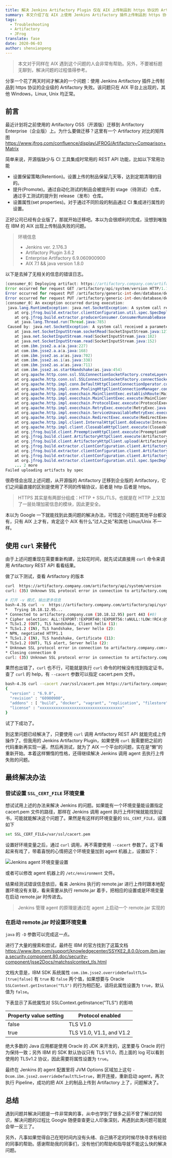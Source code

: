 ```yaml
---
title: 解决 Jenkins Artifactory Plugin 仅在 AIX 上传制品到 https 协议的 Artifactory 失败的问题
summary: 本文介绍了在 AIX 上使用 Jenkins Artifactory 插件上传制品到 https 协议的 Artifactory 失败的问题及其解决方法，包括设置环境变量和调整 Java 系统属性。
tags:
  - Troubleshooting
  - Artifactory
  - JFrog
translate: fase
date: 2020-06-03
author: shenxianpeng
---
```


> 本文对于同样在 AIX 遇到这个问题的人会非常有帮助。另外，不要被标题无聊到，解决问题的过程值得参考。

分享一个花了两天时间才解决的一个问题：使用 Jenkins Artifactory 插件上传制品到 https 协议的企业级的 Artifactory 失败。该问题只在 AIX 平台上出现的，其他 Windows，Linux, Unix 均正常。



## 前言

最近计划将之前使用的 Artifactory OSS（开源版）迁移到 Artifactory Enterprise（企业版）上。为什么要做迁移？这里有一个 Artifactory 对比的矩阵图 https://www.jfrog.com/confluence/display/JFROG/Artifactory+Comparison+Matrix

简单来说，开源版缺少与 CI 工具集成时常用的 REST API 功能，比如以下常用功能

* 设置保留策略(Retention)。设置上传的制品保留几天等，达到定期清理的目的。
* 提升(Promote)。通过自动化测试的制品会被提升到 stage（待测试）仓库，通过手工测试的提升到 release（发布）仓库。
* 设置属性(set properties)。对于通过不同阶段的制品通过 CI 集成进行属性的设置。

正好公司已经有企业版了，那就开始迁移吧。本以为会很顺利的完成，没想到唯独在 IBM 的 AIX 出现上传制品失败的问题。

> 环境信息
> * Jenkins ver. 2.176.3
> * Artifactory Plugin 3.6.2
> * Enterprise Artifactory 6.9.060900900
> * AIX 7.1 && java version 1.8.0

以下是去掉了无相关的信息的错误日志。

```java
[consumer_0] Deploying artifact: https://artifactory.company.com/artifactory/generic-int-den/database/develop/10/database2_cdrom_opt_AIX_24ec6f9.tar.Z
Error occurred for request GET /artifactory/api/system/version HTTP/1.1: A system call received a parameter that is not valid. (Read failed).
Error occurred for request PUT /artifactory/generic-int-den/database/develop/10/database2_cdrom_opt_AIX_24ec6f9.tar.Z;build.timestamp=1591170116591;build.name=develop;build.number=10 HTTP/1.1: A system call received a parameter that is not valid. (Read failed).
Error occurred for request PUT /artifactory/generic-int-den/database/develop/10/database2_cdrom_opt_AIX_24ec6f9.tar.Z;build.timestamp=1591170116591;build.name=develop;build.number=10 HTTP/1.1: A system call received a parameter that is not valid. (Read failed).
[consumer_0] An exception occurred during execution:
 java.lang.RuntimeException: java.net.SocketException: A system call received a parameter that is not valid. (Read failed)
 	at org.jfrog.build.extractor.clientConfiguration.util.spec.SpecDeploymentConsumer.consumerRun(SpecDeploymentConsumer.java:44)
 	at org.jfrog.build.extractor.producerConsumer.ConsumerRunnableBase.run(ConsumerRunnableBase.java:11)
 	at java.lang.Thread.run(Thread.java:785)
 Caused by: java.net.SocketException: A system call received a parameter that is not valid. (Read failed)
 	at java.net.SocketInputStream.socketRead(SocketInputStream.java:127)
 	at java.net.SocketInputStream.read(SocketInputStream.java:182)
 	at java.net.SocketInputStream.read(SocketInputStream.java:152)
 	at com.ibm.jsse2.a.a(a.java:227)
 	at com.ibm.jsse2.a.a(a.java:168)
 	at com.ibm.jsse2.as.a(as.java:702)
 	at com.ibm.jsse2.as.i(as.java:338)
 	at com.ibm.jsse2.as.a(as.java:711)
 	at com.ibm.jsse2.as.startHandshake(as.java:454)
 	at org.apache.http.conn.ssl.SSLConnectionSocketFactory.createLayeredSocket(SSLConnectionSocketFactory.java:436)
 	at org.apache.http.conn.ssl.SSLConnectionSocketFactory.connectSocket(SSLConnectionSocketFactory.java:384)
 	at org.apache.http.impl.conn.DefaultHttpClientConnectionOperator.connect(DefaultHttpClientConnectionOperator.java:142)
 	at org.apache.http.impl.conn.PoolingHttpClientConnectionManager.connect(PoolingHttpClientConnectionManager.java:374)
 	at org.apache.http.impl.execchain.MainClientExec.establishRoute(MainClientExec.java:393)
 	at org.apache.http.impl.execchain.MainClientExec.execute(MainClientExec.java:236)
 	at org.apache.http.impl.execchain.ProtocolExec.execute(ProtocolExec.java:186)
 	at org.apache.http.impl.execchain.RetryExec.execute(RetryExec.java:89)
 	at org.apache.http.impl.execchain.ServiceUnavailableRetryExec.execute(ServiceUnavailableRetryExec.java:85)
 	at org.apache.http.impl.execchain.RedirectExec.execute(RedirectExec.java:110)
 	at org.apache.http.impl.client.InternalHttpClient.doExecute(InternalHttpClient.java:185)
 	at org.apache.http.impl.client.CloseableHttpClient.execute(CloseableHttpClient.java:83)
 	at org.jfrog.build.client.PreemptiveHttpClient.execute(PreemptiveHttpClient.java:89)
 	at org.jfrog.build.client.ArtifactoryHttpClient.execute(ArtifactoryHttpClient.java:253)
 	at org.jfrog.build.client.ArtifactoryHttpClient.upload(ArtifactoryHttpClient.java:249)
 	at org.jfrog.build.extractor.clientConfiguration.client.ArtifactoryBuildInfoClient.uploadFile(ArtifactoryBuildInfoClient.java:692)
 	at org.jfrog.build.extractor.clientConfiguration.client.ArtifactoryBuildInfoClient.doDeployArtifact(ArtifactoryBuildInfoClient.java:379)
 	at org.jfrog.build.extractor.clientConfiguration.client.ArtifactoryBuildInfoClient.deployArtifact(ArtifactoryBuildInfoClient.java:367)
 	at org.jfrog.build.extractor.clientConfiguration.util.spec.SpecDeploymentConsumer.consumerRun(SpecDeploymentConsumer.java:39)
 	... 2 more
Failed uploading artifacts by spec
```

很奇怪会出现上述问题，从开源版的 Artifactory 迁移到企业版的 Artifactory，它们之间最直接的区别是使用了不同的传输协议，前者是 http 后者是 https。

> HTTPS 其实是有两部分组成：HTTP + SSL/TLS，也就是在 HTTP 上又加了一层处理加密信息的模块，因此更安全。

本以为 Google 一下就能找到此类问题的解决办法，可惜这个问题在其他平台都没有，只有 AIX 上才有，肯定这个 AIX 有什么“过人之处”和其他 Linux/Unix 不一样。

## 使用 `curl` 来替代

由于上述问题重现在需要重新构建，比较花时间，就先试试直接用 `curl` 命令来调用 Artifactory REST API 看看结果。

做了以下测试，查看 Artifactory 的版本

```bash
curl  https://artifactory.company.com/artifactory/api/system/version
curl: (35) Unknown SSL protocol error in connection to artifactory.company.com:443

# 打开 -v 模式，输出更多信息
bash-4.3$ curl -v  https://artifactory.company.com/artifactory/api/system/version
*   Trying 10.18.12.95...
* Connected to artifactory.company.com (10.18.12.95) port 443 (#0)
* Cipher selection: ALL:!EXPORT:!EXPORT40:!EXPORT56:!aNULL:!LOW:!RC4:@STRENGTH
* TLSv1.2 (OUT), TLS handshake, Client hello (1):
* TLSv1.2 (IN), TLS handshake, Server hello (2):
* NPN, negotiated HTTP1.1
* TLSv1.2 (IN), TLS handshake, Certificate (11):
* TLSv1.2 (OUT), TLS alert, Server hello (2):
* Unknown SSL protocol error in connection to artifactory.company.com:443
* Closing connection 0
curl: (35) Unknown SSL protocol error in connection to artifactory.company.com:443
```

果然也出错了，`curl` 也不行，可能就是执行 `curl` 命令的时候没有找到指定证书，查了 `curl` 的 help，有 `--cacert` 参数可以指定 cacert.pem 文件。

```bash
bash-4.3$ curl --cacert /var/ssl/cacert.pem https://artifactory.company.com/artifactory/api/system/version
{
  "version" : "6.9.0",
  "revision" : "60900900",
  "addons" : [ "build", "docker", "vagrant", "replication", "filestore", "plugins", "gems", "composer", "npm", "bower", "git-lfs", "nuget", "debian", "opkg", "rpm", "cocoapods", "conan", "vcs", "pypi", "release-bundle", "replicator", "keys", "chef", "cran", "go", "helm", "rest", "conda", "license", "puppet", "ldap", "sso", "layouts", "properties", "search", "filtered-resources", "p2", "watch", "webstart", "support", "xray" ],
  "license" : "xxxxxxxxxxxxxxxxxxxxxxxxxxxxxxxxxxxx"
}
```

试了下成功了。

到这里问题已经解决了，只要使用 `curl` 调用 Artifactory REST API 就能完成上传操作了。但我用的 Jenkins Artifactory Plugin，如果使用 `curl` 我需要把之前的代码重新再实现一遍，然后再测试，就为了 AIX 一个平台的问题，实在是“懒”的重新开始。本着这样懒惰的性格，还得继续解决 Jenkins 调用 agent 去执行上传失败的问题。

## 最终解决办法

### 尝试设置 `SSL_CERT_FILE` 环境变量

想试试用上述的办法来解决 Jenkins 的问题。如果能有一个环境变量能设置指定 cacert.pem 文件的路径，那样在 Jenkins 调用 agent 执行上传时候就能找到证书，可能就能解决这个问题了。果然是有这样的环境变量的 `SSL_CERT_FILE`，设置如下

```bash
set SSL_CERT_FILE=/var/ssl/cacert.pem
```

设置好环境变量之后，通过 `curl` 调用，再不需要使用 `--cacert` 参数了。这下看起来有戏了，带着喜悦的心情把这个环境变量加到 agent 机器上，设置如下：

![Jenkins agent 环境变量设置](configure-agent-environment-variable.png)

或者可以修改 agent 机器上的 `/etc/environment` 文件。

结果经测试错误信息依旧，看来 Jenkins 执行的 remote.jar 进行上传时跟本地配置环境没有关联，看来需要从执行 remote.jar 着手，把相应的设置或是环境变量在启动 remote.jar 时传进去。

> Jenkins 管理 agent 的原理是通过在 agent 上启动一个 remote.jar 实现的

### 在启动 remote.jar 时设置环境变量

`java` 的 `-D` 参数可以完成这一点。

进行了大量的搜索和尝试，最终在 IBM 的官方找到了这篇文档 https://www.ibm.com/support/knowledgecenter/SSYKE2_8.0.0/com.ibm.java.security.component.80.doc/security-component/jsse2Docs/matchsslcontext_tls.html

文档大意是，IBM SDK 系统属性 `com.ibm.jsse2.overrideDefaultTLS=[true|false]` 有 `true` 和 `false` 两个值，如果想要与 Oracle `SSLContext.getInstance("TLS")` 的行为相匹配，请将此属性设置为 `true`，默认值为 `false`。

下表显示了系统属性对 SSLContext.getInstance("TLS") 的影响

| Property value setting | Protocol enabled |
|---|---|
| false | TLS V1.0 |
| true | TLS V1.0, V1.1, and V1.2 |

绝大多数的 Java 应用都是使用 Oracle 的 JDK 来开发的，这里要与 Oracle 的行为保持一致；另外 IBM 的 SDK 默认协议只有 TLS V1.0，而上面的 log 可以看到使用的 TLSv1.2 协议，因此需要将属性设置为 `true`。

最终在 Jenkins 的 agent 配置里将 JVM Options 区域加上这句 `-Dcom.ibm.jsse2.overrideDefaultTLS=true`，断开连接，重新启动 agent，再次执行 Pipeline，成功的把 AIX 上的制品上传到 Artifactory 上了，问题解决了。

## 总结

遇到问题并解决问题是一件非常爽的事，从中也学到了很多之前不曾了解过的知识，解决问题的过程比 Google 随便查查更让人印象深刻，再遇到此类问题可能就会举一反三了。

另外，凡事如果觉得自己在短时间内没有头绪、自己搞不定的时候尽快寻求有经验的同事的帮助。感谢帮助我的同事们，没有他们的帮助和指导就不能这么快的解决问题。
